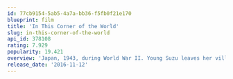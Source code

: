 ```yaml
---
id: 77cb9154-5ab5-4a7a-bb36-f5fb0f21e170
blueprint: film
title: 'In This Corner of the World'
slug: in-this-corner-of-the-world
api_id: 378108
rating: 7.929
popularity: 19.421
overview: 'Japan, 1943, during World War II. Young Suzu leaves her village near Hiroshima to marry and live with her in-laws in Kure, a military harbor. Her creativity to overcome deprivation quickly makes her indispensable at home. Inhabited by an ancestral wisdom, Suzu impregnates the simple gestures of everyday life with poetry and beauty. The many hardships, the loss of loved ones, the frequent air raids of the enemy, nothing alters her enthusiasm…'
release_date: '2016-11-12'
---
```


